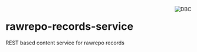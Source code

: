 <img src="http://www.dbc.dk/logo.png" alt="DBC" title="DBC" align="right">

# rawrepo-records-service
REST based content service for rawrepo records
